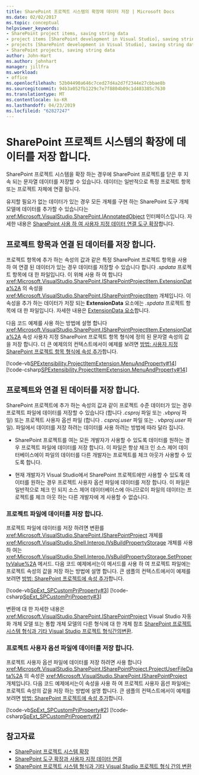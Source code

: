 ```yaml
---
title: SharePoint 프로젝트 시스템의 확장에 데이터 저장 | Microsoft Docs
ms.date: 02/02/2017
ms.topic: conceptual
helpviewer_keywords:
- SharePoint project items, saving string data
- project items [SharePoint development in Visual Studio], saving string data
- projects [SharePoint development in Visual Studio], saving string data
- SharePoint projects, saving string data
author: John-Hart
ms.author: johnhart
manager: jillfra
ms.workload:
- office
ms.openlocfilehash: 52b04490a646c7ced27d4a2d7f2344e27cbbae8b
ms.sourcegitcommit: 94b3a052fb1229c7e7f8804b09c1d403385c7630
ms.translationtype: MT
ms.contentlocale: ko-KR
ms.lasthandoff: 04/23/2019
ms.locfileid: "62827247"
---
```

# <a name="save-data-in-extensions-of-the-sharepoint-project-system"></a>SharePoint 프로젝트 시스템의 확장에 데이터를 저장 합니다.
  SharePoint 프로젝트 시스템을 확장 하는 경우에 SharePoint 프로젝트를 닫은 후 지속 되는 문자열 데이터를 저장할 수 있습니다. 데이터는 일반적으로 특정 프로젝트 항목 또는 프로젝트 자체에 연결 됩니다.

 유지할 필요가 없는 데이터가 있는 경우 모든 개체를 구현 하는 SharePoint 도구 개체 모델에 데이터를 추가할 수 있습니다는 <xref:Microsoft.VisualStudio.SharePoint.IAnnotatedObject> 인터페이스입니다. 자세한 내용은 [SharePoint 사용 하 여 사용자 지정 데이터 연결 도구 확장](../sharepoint/associating-custom-data-with-sharepoint-tools-extensions.md)합니다.

## <a name="save-data-that-is-associated-with-a-project-item"></a>프로젝트 항목과 연결 된 데이터를 저장 합니다.
 프로젝트 항목에 추가 하는 속성의 값과 같은 특정 SharePoint 프로젝트 항목을 사용 하 여 연결 된 데이터가 있는 경우 데이터를 저장할 수 있습니다 합니다 *.spdata* 프로젝트 항목에 대 한 파일입니다. 이 위해 사용 하 여 합니다 <xref:Microsoft.VisualStudio.SharePoint.ISharePointProjectItem.ExtensionData%2A> 의 속성을 <xref:Microsoft.VisualStudio.SharePoint.ISharePointProjectItem> 개체입니다. 이 속성을 추가 하는 데이터가 저장 되는 **ExtensionData** 요소에는 *.spdata* 프로젝트 항목에 대 한 파일입니다. 자세한 내용은 [ExtensionData 요소](../sharepoint/extensiondata-element.md)합니다.

 다음 코드 예제를 사용 하는 방법에 설명 합니다 <xref:Microsoft.VisualStudio.SharePoint.ISharePointProjectItem.ExtensionData%2A> 속성 사용자 지정 SharePoint 프로젝트 항목 형식에 정의 된 문자열 속성의 값을 저장 합니다. 더 큰 예제의의 컨텍스트에서이 예제를 보려면 [방법: 사용자 지정 SharePoint 프로젝트 항목 형식에 속성 추가](../sharepoint/how-to-add-a-property-to-a-custom-sharepoint-project-item-type.md)합니다.

 [!code-vb[SPExtensibility.ProjectItemExtension.MenuAndProperty#14](../sharepoint/codesnippet/VisualBasic/projectitemmenuandproperty/extension/projectitemtypeproperty.vb#14)]
 [!code-csharp[SPExtensibility.ProjectItemExtension.MenuAndProperty#14](../sharepoint/codesnippet/CSharp/projectitemmenuandproperty/extension/projectitemtypeproperty.cs#14)]

## <a name="save-data-that-is-associated-with-a-project"></a>프로젝트와 연결 된 데이터를 저장 합니다.
 SharePoint 프로젝트에 추가 하는 속성의 값과 같이 프로젝트 수준 데이터가 있는 경우 프로젝트 파일에 데이터를 저장할 수 있습니다 (합니다 *.csproj* 파일 또는 *.vbproj* 파일) 또는 프로젝트 사용자 옵션 파일 (합니다 *. csproj.user* 파일 또는 *. vbproj.user* 파일). 파일에서 데이터를 저장 하려는 데이터를 사용 하려는 방법에 따라 달라 집니다.

- SharePoint 프로젝트를 여는 모든 개발자가 사용할 수 있도록 데이터를 원하는 경우 프로젝트 파일에 데이터를 저장 합니다. 이 파일은 항상 체크 인 소스 제어 데이터베이스에이 파일의 데이터를 다른 개발자는 프로젝트를 체크 아웃가 사용할 수 있도록 합니다.

- 현재 개발자가 Visual Studio에서 SharePoint 프로젝트에만 사용할 수 있도록 데이터를 원하는 경우 프로젝트 사용자 옵션 파일에 데이터를 저장 합니다. 이 파일은 일반적으로 체크 인 되지 소스 제어 데이터베이스에 아니므로이 파일의 데이터는 프로젝트를 체크 아웃 하는 다른 개발자에 게 사용할 수 없습니다.

### <a name="save-data-to-the-project-file"></a>프로젝트 파일에 데이터를 저장 합니다.
 프로젝트 파일에 데이터를 저장 하려면 변환를 <xref:Microsoft.VisualStudio.SharePoint.ISharePointProject> 개체를 <xref:Microsoft.VisualStudio.Shell.Interop.IVsBuildPropertyStorage> 개체를 사용 하 여는 <xref:Microsoft.VisualStudio.Shell.Interop.IVsBuildPropertyStorage.SetPropertyValue%2A> 메서드. 다음 코드 예제에서는이 메서드를 사용 하 여 프로젝트 파일에는 프로젝트 속성의 값을 저장 하는 방법에 설명 합니다. 큰 샘플의 컨텍스트에서이 예제를 보려면 [방법: SharePoint 프로젝트에 속성 추가](../sharepoint/how-to-add-a-property-to-sharepoint-projects.md)합니다.

 [!code-vb[SpExt_SPCustomPrjProperty#3](../sharepoint/codesnippet/VisualBasic/customspproperty/customproperty.vb#3)]
 [!code-csharp[SpExt_SPCustomPrjProperty#3](../sharepoint/codesnippet/CSharp/customspproperty/customproperty.cs#3)]

 변환에 대 한 자세한 내용은 <xref:Microsoft.VisualStudio.SharePoint.ISharePointProject> Visual Studio 자동화 개체 모델 또는 통합 개체 모델의 다른 형식에 대 한 개체 참조 [SharePoint 프로젝트 시스템 형식과 기타 Visual Studio 프로젝트 형식간의변환](../sharepoint/converting-between-sharepoint-project-system-types-and-other-visual-studio-project-types.md).

### <a name="save-data-to-the-project-user-option-file"></a>프로젝트 사용자 옵션 파일에 데이터를 저장 합니다.
 프로젝트 사용자 옵션 파일에 데이터를 저장 하려면 사용 합니다 <xref:Microsoft.VisualStudio.SharePoint.ISharePointProject.ProjectUserFileData%2A> 의 속성은 <xref:Microsoft.VisualStudio.SharePoint.ISharePointProject> 개체입니다. 다음 코드 예제에서는이 속성을 사용 하 여 프로젝트 사용자 옵션 파일에는 프로젝트 속성의 값을 저장 하는 방법에 설명 합니다. 큰 샘플의 컨텍스트에서이 예제를 보려면 [방법: SharePoint 프로젝트에 속성 추가](../sharepoint/how-to-add-a-property-to-sharepoint-projects.md)합니다.

 [!code-vb[SpExt_SPCustomPrjProperty#2](../sharepoint/codesnippet/VisualBasic/customspproperty/customproperty.vb#2)]
 [!code-csharp[SpExt_SPCustomPrjProperty#2](../sharepoint/codesnippet/CSharp/customspproperty/customproperty.cs#2)]

## <a name="see-also"></a>참고자료
- [SharePoint 프로젝트 시스템 확장](../sharepoint/extending-the-sharepoint-project-system.md)
- [SharePoint 도구 확장과 사용자 지정 데이터 연결](../sharepoint/associating-custom-data-with-sharepoint-tools-extensions.md)
- [SharePoint 프로젝트 시스템 형식과 기타 Visual Studio 프로젝트 형식 간의 변환](../sharepoint/converting-between-sharepoint-project-system-types-and-other-visual-studio-project-types.md)
